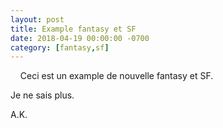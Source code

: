 ```yaml
---
layout: post
title: Example fantasy et SF
date: 2018-04-19 00:00:00 -0700
category: [fantasy,sf]
---
```

&nbsp;&nbsp;&nbsp;&nbsp;Ceci est un example de nouvelle fantasy et SF. <!--more-->

Je ne sais plus.


A.K.